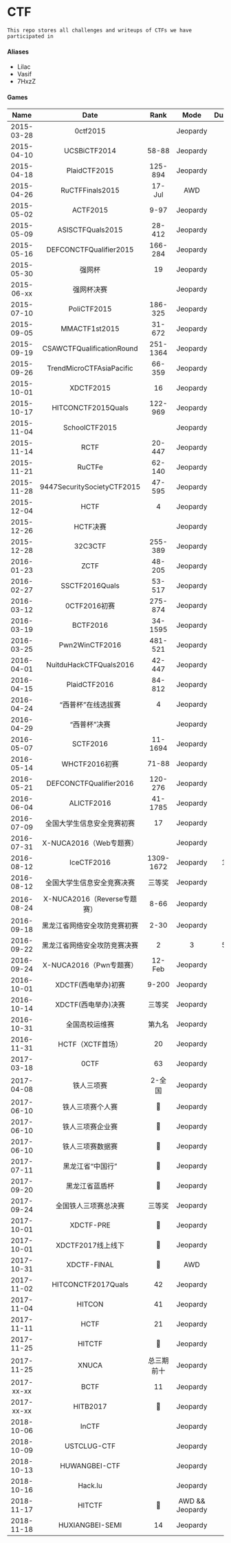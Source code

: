 # CTF

```
This repo stores all challenges and writeups of CTFs we have participated in
```

#### Aliases
* Lilac
* Vasif
* 7HxzZ

#### Games

|      Name       |    Date    | Rank |       Mode    |    Duration |
| :-------------: | :--------: | :------: | :---------------: | :-------------: |
| 2015-03-28 | 0ctf2015 |  | Jeopardy | 3D |
| 2015-04-10 | UCSBiCTF2014 | 58-88 | Jeopardy | 2D |
| 2015-04-18 | PlaidCTF2015 | 125-894 | Jeopardy | 3D |
| 2015-04-26 | RuCTFFinals2015 | 17-Jul | AWD | 2D |
| 2015-05-02 | ACTF2015 | 9-97 | Jeopardy | 2D |
| 2015-05-09 | ASISCTFQuals2015 | 28-412 | Jeopardy | 3D |
| 2015-05-16 | DEFCONCTFQualifier2015 | 166-284 | Jeopardy | 3D |
| 2015-05-30 | 强网杯 | 19 | Jeopardy | 2D |
| 2015-06-xx | 强网杯决赛 |  | Jeopardy | 1D |
| 2015-07-10 | PoliCTF2015 | 186-325 | Jeopardy | 3D |
| 2015-09-05 | MMACTF1st2015 | 31-672 | Jeopardy | 3D |
| 2015-09-19 | CSAWCTFQualificationRound | 251-1364 | Jeopardy | 3D |
| 2015-09-26 | TrendMicroCTFAsiaPacific | 66-359 | Jeopardy | 2D |
| 2015-10-01 | XDCTF2015 | 16 | Jeopardy | 3D |
| 2015-10-17 | HITCONCTF2015Quals | 122-969 | Jeopardy | 2D |
| 2015-11-04 | SchoolCTF2015 |  | Jeopardy | 1D |
| 2015-11-14 | RCTF | 20-447 | Jeopardy | 2D |
| 2015-11-21 | RuCTFe | 62-140 | Jeopardy | 2D |
| 2015-11-28 | 9447SecuritySocietyCTF2015 | 47-595 | Jeopardy | 3D |
| 2015-12-04 | HCTF | 4 | Jeopardy | 3D |
| 2015-12-26 | HCTF决赛 |  | Jeopardy | 2D |
| 2015-12-28 | 32C3CTF | 255-389 | Jeopardy | 3D |
| 2016-01-23 | ZCTF | 48-205 | Jeopardy | 2D |
| 2016-02-27 | SSCTF2016Quals | 53-517 | Jeopardy | 3D |
| 2016-03-12 | 0CTF2016初赛 | 275-874 | Jeopardy | 3D |
| 2016-03-19 | BCTF2016 | 34-1595 | Jeopardy | 3D |
| 2016-03-25 | Pwn2WinCTF2016 | 481-521 | Jeopardy | 3D |
| 2016-04-01 | NuitduHackCTFQuals2016 | 42-447 | Jeopardy | 2D |
| 2016-04-15 | PlaidCTF2016 | 84-812 | Jeopardy | 3D |
| 2016-04-24 | “西普杯”在线选拔赛 | 4 | Jeopardy | 1D |
| 2016-04-29 | “西普杯”决赛 |  | Jeopardy | 1D |
| 2016-05-07 | SCTF2016 | 11-1694 | Jeopardy | 2D |
| 2016-05-14 | WHCTF2016初赛 | 71-88 | Jeopardy | 2D |
| 2016-05-21 | DEFCONCTFQualifier2016 | 120-276 | Jeopardy | 3D |
| 2016-06-04 | ALICTF2016 | 41-1785 | Jeopardy | 3D |
| 2016-07-09 | 全国大学生信息安全竞赛初赛 | 17 | Jeopardy | 2D |
| 2016-07-31 | X-NUCA2016（Web专题赛） |  | Jeopardy | 1D |
| 2016-08-12 | IceCTF2016 | 1309-1672 | Jeopardy | 15D |
| 2016-08-12 | 全国大学生信息安全竞赛决赛 | 三等奖 | Jeopardy | 3D |
| 2016-08-24 | X-NUCA2016（Reverse专题赛） | 8-66 | Jeopardy | 1D |
| 2016-09-18 | 黑龙江省网络安全攻防竞赛初赛 | 2-30 | Jeopardy | 1D |
| 2016-09-22 | 黑龙江省网络安全攻防竞赛决赛 | 2|3|5-1 |
| 2016-09-24 | X-NUCA2016（Pwn专题赛） | 12-Feb | Jeopardy | 1D |
| 2016-10-01 | XDCTF(西电举办)初赛 | 9-200 | Jeopardy | 3D |
| 2016-10-14 | XDCTF(西电举办)决赛 | 三等奖 | Jeopardy | 1D |
| 2016-10-31 | 全国高校运维赛 | 第九名 | Jeopardy | 1D |
| 2016-11-31 | HCTF（XCTF首场） | 20 | Jeopardy | 1D |
| 2017-03-18 | 0CTF | 63 | Jeopardy | 3D |
| 2017-04-08 | 铁人三项赛 | 2-全国 | Jeopardy | 1D |
| 2017-06-10 | 铁人三项赛个人赛 | :2nd_place_medal: | Jeopardy | 2D |
| 2017-06-10 | 铁人三项赛企业赛 | :3rd_place_medal: | Jeopardy | 2D |
| 2017-06-10 | 铁人三项赛数据赛 | :2nd_place_medal: | Jeopardy | 2D |
| 2017-07-11 | 黑龙江省“中国行” | :1st_place_medal: | Jeopardy | 1D |
| 2017-09-20 | 黑龙江省蓝盾杯 | :1st_place_medal: | Jeopardy | 1D |
| 2017-09-24 | 全国铁人三项赛总决赛 | 三等奖 | Jeopardy | 1D |
| 2017-10-01 |   XDCTF-PRE     | :1st_place_medal: |       Jeopardy  |    1D    |
| 2017-10-01 | XDCTF2017线上线下 | :1st_place_medal: | Jeopardy | 1D |
| 2017-10-31 |   XDCTF-FINAL   | :1st_place_medal: |       AWD       |    1D    |
| 2017-11-02 | HITCONCTF2017Quals | 42 | Jeopardy | 1D |
| 2017-11-04 | HITCON | 41 | Jeopardy | 1D |
| 2017-11-11 | HCTF | 21 | Jeopardy | 1D |
| 2017-11-25 | HITCTF | :1st_place_medal: | Jeopardy | 1D |
| 2017-11-25 | XNUCA | 总三期前十 | Jeopardy | 1D |
| 2017-xx-xx | BCTF | 11 | Jeopardy | 1D |
| 2017-xx-xx | HITB2017 | :3rd_place_medal: | Jeopardy | 1D |
| 2018-10-06 |      InCTF      |                   |    Jeopardy     |    1D    |
| 2018-10-09 |   USTCLUG-CTF   |                   |    Jeopardy     |    7D    |
| 2018-10-13 |  HUWANGBEI-CTF  |                   |    Jeopardy     |    1D    |
| 2018-10-16 |     Hack.lu     |                   |    Jeopardy     |    2D    |
| 2018-11-17 |     HITCTF      | :1st_place_medal: | AWD && Jeopardy |    2D    |
| 2018-11-18 | HUXIANGBEI-SEMI |        14         |    Jeopardy     |    1D    |
